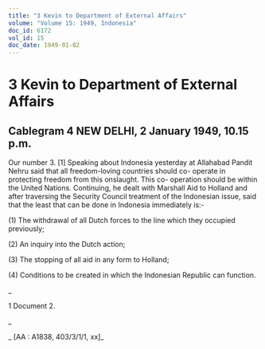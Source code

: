 ```yaml
---
title: "3 Kevin to Department of External Affairs"
volume: "Volume 15: 1949, Indonesia"
doc_id: 6172
vol_id: 15
doc_date: 1949-01-02
---
```


# 3 Kevin to Department of External Affairs

## Cablegram 4 NEW DELHI, 2 January 1949, 10.15 p.m.

Our number 3. [1] Speaking about Indonesia yesterday at Allahabad Pandit Nehru said that all freedom-loving countries should co- operate in protecting freedom from this onslaught. This co- operation should be within the United Nations. Continuing, he dealt with Marshall Aid to Holland and after traversing the Security Council treatment of the Indonesian issue, said that the least that can be done in Indonesia immediately is:-

(1) The withdrawal of all Dutch forces to the line which they occupied previously;

(2) An inquiry into the Dutch action;

(3) The stopping of all aid in any form to Holland;

(4) Conditions to be created in which the Indonesian Republic can function.

_

1 Document 2.

_

_ [AA : A1838, 403/3/1/1, xx]_
